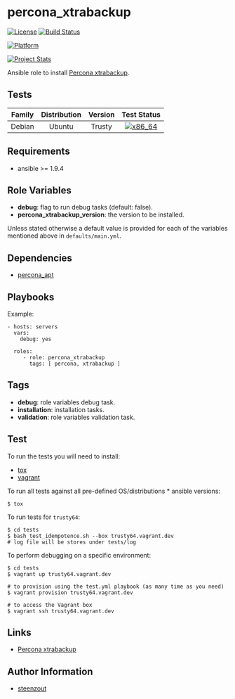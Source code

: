 # percona_xtrabackup

[![License](https://img.shields.io/badge/license-New%20BSD-blue.svg?style=flat)](https://raw.githubusercontent.com/saucelabs-ansible/percona_xtrabackup/master/LICENSE)
[![Build Status](https://travis-ci.org/saucelabs-ansible/percona_xtrabackup.svg?branch=master)](https://travis-ci.org/saucelabs-ansible/percona_xtrabackup)

[![Platform](http://img.shields.io/badge/platform-ubuntu-dd4814.svg?style=flat)](#)

[![Project Stats](https://www.openhub.net/p/saucelabs-ansible-percona_xtrabackup/widgets/project_thin_badge.gif)](https://www.openhub.net/p/saucelabs-ansible-percona_xtrabackup/)

Ansible role to install [Percona xtrabackup](https://www.percona.com/software/mysql-database/percona-xtrabackup).


## Tests

| Family | Distribution | Version | Test Status |
|:-:|:-:|:-:|:-:|
| Debian | Ubuntu  | Trusty  | [![x86_64](http://img.shields.io/badge/x86_64-passed-006400.svg?style=flat)](#) |


## Requirements

- ansible >= 1.9.4


## Role Variables

- **debug**: flag to run debug tasks (default: false).
- **percona_xtrabackup_version**: the version to be installed.

Unless stated otherwise
a default value is provided for each of the variables mentioned above
in `defaults/main.yml`.


## Dependencies

- [percona_apt](https://github.com/saucelabs-ansible/percona_apt)


## Playbooks

Example:

    - hosts: servers
      vars:
        debug: yes

      roles:
         - role: percona_xtrabackup
           tags: [ percona, xtrabackup ]


## Tags

- **debug**: role variables debug task.
- **installation**: installation tasks.
- **validation**: role variables validation task.


## Test

To run the tests you will need to install:

- [tox](https://tox.readthedocs.org/)
- [vagrant](https://www.vagrantup.com/)

To run all tests against all pre-defined OS/distributions * ansible versions:

```
$ tox
```

To run tests for `trusty64`:

```
$ cd tests
$ bash test_idempotence.sh --box trusty64.vagrant.dev
# log file will be stores under tests/log
```

To perform debugging on a specific environment:

```
$ cd tests
$ vagrant up trusty64.vagrant.dev

# to provision using the test.yml playbook (as many time as you need)
$ vagrant provision trusty64.vagrant.dev

# to access the Vagrant box
$ vagrant ssh trusty64.vagrant.dev
```


## Links

- [Percona xtrabackup](https://www.percona.com/software/mysql-database/percona-xtrabackup)


## Author Information

- [steenzout](https://github.com/steenzout/)
